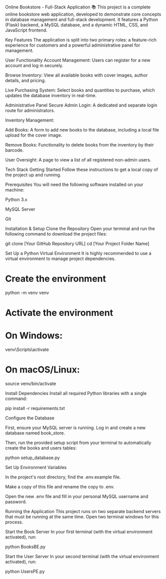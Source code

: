 Online Bookstore - Full-Stack Application 📚
This project is a complete online bookstore web application, developed to demonstrate core concepts in database management and full-stack development. It features a Python (Flask) backend, a MySQL database, and a dynamic HTML, CSS, and JavaScript frontend.

Key Features
The application is split into two primary roles: a feature-rich experience for customers and a powerful administrative panel for management.

User Functionality
Account Management: Users can register for a new account and log in securely.

Browse Inventory: View all available books with cover images, author details, and pricing.

Live Purchasing System: Select books and quantities to purchase, which updates the database inventory in real-time.

Administrative Panel
Secure Admin Login: A dedicated and separate login route for administrators.

Inventory Management:

Add Books: A form to add new books to the database, including a local file upload for the cover image.

Remove Books: Functionality to delete books from the inventory by their barcode.

User Oversight: A page to view a list of all registered non-admin users.

Tech Stack
Getting Started
Follow these instructions to get a local copy of the project up and running.

Prerequisites
You will need the following software installed on your machine:

Python 3.x

MySQL Server

Git

Installation & Setup
Clone the Repository
Open your terminal and run the following command to download the project files:

git clone [Your GitHub Repository URL]
cd [Your Project Folder Name]

Set Up a Python Virtual Environment
It is highly recommended to use a virtual environment to manage project dependencies.

# Create the environment
python -m venv venv

# Activate the environment
# On Windows:
venv\Scripts\activate
# On macOS/Linux:
source venv/bin/activate

Install Dependencies
Install all required Python libraries with a single command:

pip install -r requirements.txt

Configure the Database

First, ensure your MySQL server is running. Log in and create a new database named book_store.

Then, run the provided setup script from your terminal to automatically create the books and users tables:

python setup_database.py

Set Up Environment Variables

In the project's root directory, find the .env.example file.

Make a copy of this file and rename the copy to .env.

Open the new .env file and fill in your personal MySQL username and password.

Running the Application
This project runs on two separate backend servers that must be running at the same time. Open two terminal windows for this process.

Start the Book Server
In your first terminal (with the virtual environment activated), run:

python BooksBE.py

Start the User Server
In your second terminal (with the virtual environment activated), run:

python UsersPE.py
